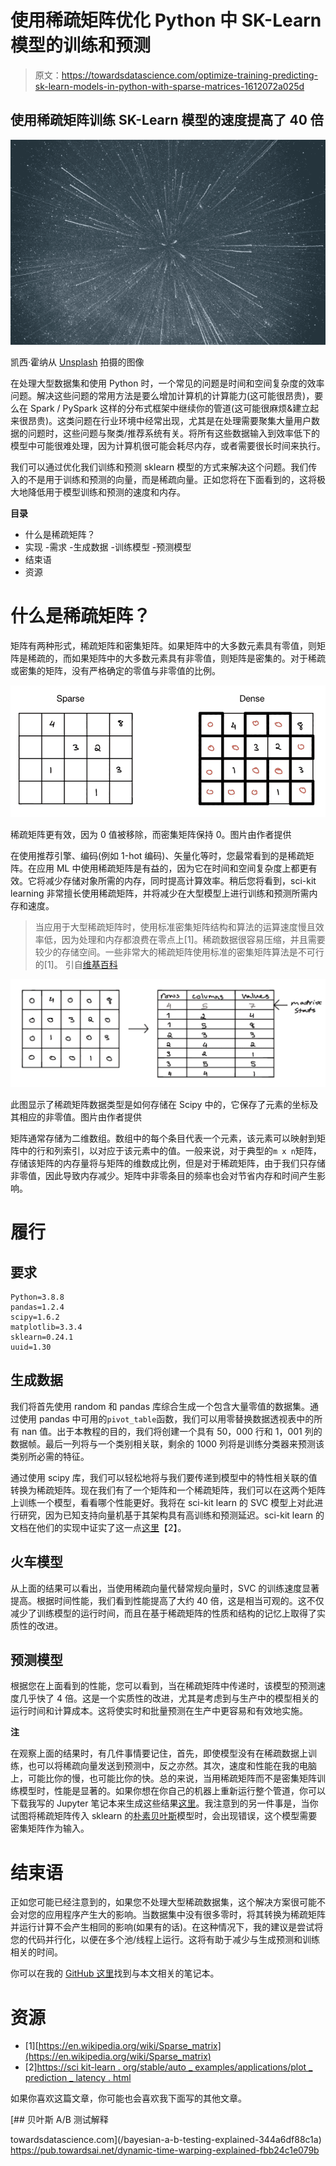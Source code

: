 # 使用稀疏矩阵优化 Python 中 SK-Learn 模型的训练和预测

> 原文：<https://towardsdatascience.com/optimize-training-predicting-sk-learn-models-in-python-with-sparse-matrices-1612072a025d>

## 使用稀疏矩阵训练 SK-Learn 模型的速度提高了 40 倍

![](img/4259e09e395234800004c6c37e747096.png)

凯西·霍纳从 [Unsplash](https://unsplash.com/photos/RmoWqDCqN2E) 拍摄的图像

在处理大型数据集和使用 Python 时，一个常见的问题是时间和空间复杂度的效率问题。解决这些问题的常用方法是要么增加计算机的计算能力(这可能很昂贵)，要么在 Spark / PySpark 这样的分布式框架中继续你的管道(这可能很麻烦&建立起来很昂贵)。这类问题在行业环境中经常出现，尤其是在处理需要聚集大量用户数据的问题时，这些问题与聚类/推荐系统有关。将所有这些数据输入到效率低下的模型中可能很难处理，因为计算机很可能会耗尽内存，或者需要很长时间来执行。

我们可以通过优化我们训练和预测 sklearn 模型的方式来解决这个问题。我们传入的不是用于训练和预测的向量，而是稀疏向量。正如您将在下面看到的，这将极大地降低用于模型训练和预测的速度和内存。

**目录**

*   什么是稀疏矩阵？
*   实现
    -需求
    -生成数据
    -训练模型
    -预测模型
*   结束语
*   资源

# 什么是稀疏矩阵？

矩阵有两种形式，稀疏矩阵和密集矩阵。如果矩阵中的大多数元素具有零值，则矩阵是稀疏的，而如果矩阵中的大多数元素具有非零值，则矩阵是密集的。对于稀疏或密集的矩阵，没有严格确定的零值与非零值的比例。

![](img/5ff2c81f5ddab4d8d92260b9211af683.png)

稀疏矩阵更有效，因为 0 值被移除，而密集矩阵保持 0。图片由作者提供

在使用推荐引擎、编码(例如 1-hot 编码)、矢量化等时，您最常看到的是稀疏矩阵。在应用 ML 中使用稀疏矩阵是有益的，因为它在时间和空间复杂度上都更有效。它将减少存储对象所需的内存，同时提高计算效率。稍后您将看到，sci-kit learning 非常擅长使用稀疏矩阵，并将减少在大型模型上进行训练和预测所需内存和速度。

> 当应用于大型稀疏矩阵时，使用标准密集矩阵结构和算法的运算速度慢且效率低，因为处理和内存都浪费在零点上[1]。稀疏数据很容易压缩，并且需要较少的存储空间。一些非常大的稀疏矩阵使用标准的密集矩阵算法是不可行的[1]。
> 引自[维基百科](https://en.wikipedia.org/wiki/Sparse_matrix)

![](img/80c59a00c65ea69a74d8e5e961f70d84.png)

此图显示了稀疏矩阵数据类型是如何存储在 Scipy 中的，它保存了元素的坐标及其相应的非零值。图片由作者提供

矩阵通常存储为二维数组。数组中的每个条目代表一个元素，该元素可以映射到矩阵中的行和列索引，以对应于该元素中的值。一般来说，对于典型的`m x n`矩阵，存储该矩阵的内存量将与矩阵的维数成比例，但是对于稀疏矩阵，由于我们只存储非零值，因此导致内存减少。矩阵中非零条目的频率也会对节省内存和时间产生影响。

# 履行

## 要求

```
Python=3.8.8
pandas=1.2.4
scipy=1.6.2
matplotlib=3.3.4
sklearn=0.24.1
uuid=1.30
```

## 生成数据

我们将首先使用 random 和 pandas 库综合生成一个包含大量零值的数据集。通过使用 pandas 中可用的`pivot_table`函数，我们可以用零替换数据透视表中的所有 nan 值。出于本教程的目的，我们将创建一个具有 50，000 行和 1，001 列的数据帧。最后一列将与一个类别相关联，剩余的 1000 列将是训练分类器来预测该类别所必需的特征。

通过使用 scipy 库，我们可以轻松地将与我们要传递到模型中的特性相关联的值转换为稀疏矩阵。现在我们有了一个矩阵和一个稀疏矩阵，我们可以在这两个矩阵上训练一个模型，看看哪个性能更好。我将在 sci-kit learn 的 SVC 模型上对此进行研究，因为已知支持向量机基于其架构具有高训练和预测延迟。sci-kit learn 的文档在他们的实现中证实了这一点[这里](https://scikit-learn.org/stable/auto_examples/applications/plot_prediction_latency.html)【2】。

## 火车模型

从上面的结果可以看出，当使用稀疏向量代替常规向量时，SVC 的训练速度显著提高。根据时间性能，我们看到性能提高了大约 40 倍，这是相当可观的。这不仅减少了训练模型的运行时间，而且在基于稀疏矩阵的性质和结构的记忆上取得了实质性的改进。

## 预测模型

根据您在上面看到的性能，您可以看到，当在稀疏矩阵中传递时，该模型的预测速度几乎快了 4 倍。这是一个实质性的改进，尤其是考虑到与生产中的模型相关的运行时间和计算成本。这将使实时和批量预测在生产中更容易和有效地实施。

**注**

在观察上面的结果时，有几件事情要记住，首先，即使模型没有在稀疏数据上训练，也可以将稀疏向量发送到预测中，反之亦然。其次，速度和性能在我的电脑上，可能比你的慢，也可能比你的快。总的来说，当用稀疏矩阵而不是密集矩阵训练模型时，性能是显著的。如果你想在你自己的机器上重新运行整个管道，你可以下载我写的 Jupyter 笔记本来生成这些结果[这里](https://github.com/vatsal220/medium_articles/blob/main/efficient_ml/efficient_ml.ipynb)。我注意到的另一件事是，当你试图将稀疏矩阵传入 sklearn 的[朴素贝叶斯](https://scikit-learn.org/stable/modules/naive_bayes.html)模型时，会出现错误，这个模型需要密集矩阵作为输入。

# 结束语

正如您可能已经注意到的，如果您不处理大型稀疏数据集，这个解决方案很可能不会对您的应用程序产生大的影响。当数据集中没有很多零时，将其转换为稀疏矩阵并运行计算不会产生相同的影响(如果有的话)。在这种情况下，我的建议是尝试将您的代码并行化，以便在多个池/线程上运行。这将有助于减少与生成预测和训练相关的时间。

你可以在我的 [GitHub 这里](https://github.com/vatsal220/medium_articles/blob/main/efficient_ml/efficient_ml.ipynb)找到与本文相关的笔记本。

# 资源

*   [1][https://en.wikipedia.org/wiki/Sparse_matrix](https://en.wikipedia.org/wiki/Sparse_matrix)
*   [2][https://sci kit-learn . org/stable/auto _ examples/applications/plot _ prediction _ latency . html](https://scikit-learn.org/stable/auto_examples/applications/plot_prediction_latency.html)

如果你喜欢这篇文章，你可能也会喜欢我下面写的其他文章。

</recommendation-systems-explained-a42fc60591ed>  </bayesian-a-b-testing-explained-344a6df88c1a> [## 贝叶斯 A/B 测试解释

towardsdatascience.com](/bayesian-a-b-testing-explained-344a6df88c1a) </word2vec-explained-49c52b4ccb71>  <https://pub.towardsai.net/dynamic-time-warping-explained-fbb24c1e079b>  </mining-modelling-character-networks-part-i-e37e4878c467>  </random-walks-with-restart-explained-77c3fe216bca> 